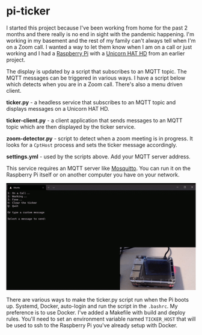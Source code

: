 # pi-ticker

I started this project because I've been working from home for the past 2 months and there
really is no end in sight with the pandemic happening. I'm working in my basement and the
rest of my family can't always tell when I'm on a Zoom call. I wanted a way to let them know
when I am on a call or just working and I had a [Raspberry Pi](https://www.raspberrypi.org/) with
a [Unicorn HAT HD](https://shop.pimoroni.com/products/unicorn-hat-hd) from an earlier project.

The display is updated by a script that subscribes to an MQTT topic. The MQTT messages can be triggered in various ways.
I have a script below which detects when you are in a Zoom call. There's also a menu driven client.

**ticker.py** - a headless service that subscribes to an MQTT topic and displays messages on a Unicorn HAT HD.

**ticker-client.py** - a client application that sends messages to an MQTT topic which are then displayed by the ticker service.

**zoom-detector.py** - script to detect when a zoom meeting is in progress. It looks for a `CptHost` process and sets the
ticker message accordingly.

**settings.yml** - used by the scripts above. Add your MQTT server address.

This service requires an MQTT server like [Mosquitto](http://mosquitto.org/). You can run it on the Raspberry Pi itself or on another computer you have on your network.


![Demo](demo.gif)

There are various ways to make the ticker.py script run when the Pi boots up. Systemd, Docker, auto-login and run the script in the `.bashrc`. 
My preference is to use Docker. I've added a Makefile with build and deploy rules. You'll need to set an environment variable named `TICKER_HOST`
that will be used to ssh to the Raspberry Pi you've already setup with Docker.
